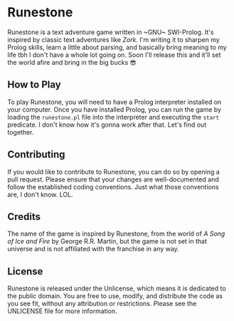 # Runestone

Runestone is a text adventure game written in ~GNU~ SWI-Prolog.  It's inspired by classic text adventures like _Zork_.  I'm writing it to sharpen my Prolog skills, learn a little about parsing, and basically bring meaning to my life tbh I don't have a whole lot going on.  Soon I'll release this and it'll set the world afire and bring in the big bucks 😎

## How to Play

To play Runestone, you will need to have a Prolog interpreter installed on your computer. Once you have installed Prolog, you can run the game by loading the `runestone.pl` file into the interpreter and executing the `start` predicate.  I don't know how it's gonna work after that.  Let's find out together.

## Contributing

If you would like to contribute to Runestone, you can do so by opening a pull request. Please ensure that your changes are well-documented and follow the established coding conventions. Just what those conventions are, I don't know.  LOL.

## Credits

The name of the game is inspired by Runestone, from the world of _A Song of Ice and Fire_ by George R.R. Martin, but the game is not set in that universe and is not affiliated with the franchise in any way.

## License

Runestone is released under the Unlicense, which means it is dedicated to the public domain. You are free to use, modify, and distribute the code as you see fit, without any attribution or restrictions. Please see the UNLICENSE file for more information.
